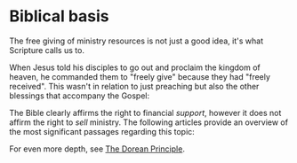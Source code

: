 
# Biblical basis

The free giving of ministry resources is not just a good idea, it's what Scripture calls us to.

When Jesus told his disciples to go out and proclaim the kingdom of heaven, he commanded them to "freely give" because they had "freely received". This wasn't in relation to just preaching but also the other blessings that accompany the Gospel:

<BibleQuote passage='Matt 10:7-8'></BibleQuote>


The Bible clearly affirms the right to financial _support_, however it does not affirm the right to _sell_ ministry. The following articles provide an overview of the most significant passages regarding this topic:

<ArticlePreview id='command-many-overlook'></ArticlePreview>
<ArticlePreview id='biblical-funding'></ArticlePreview>
<ArticlePreview id='commerce-condemned'></ArticlePreview>

For even more depth, see [The Dorean Principle](https://thedoreanprinciple.org/).
